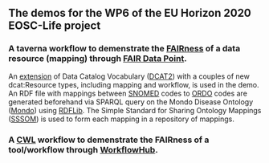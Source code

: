 ## The demos for the WP6 of the EU Horizon 2020 EOSC-Life project 

### A taverna workflow to demenstrate the [FAIRness](https://www.go-fair.org/fair-principles/) of a data resource (mapping) through [FAIR Data Point](https://github.com/FAIRDataTeam/FAIRDataPoint-Spec). 

  An [extension](https://github.com/LUMC-BioSemantics/dcat-extension/) of Data Catalog Vocabulary ([DCAT2](https://www.w3.org/TR/vocab-dcat-2
)) with a couples of new dcat:Resource types, including mapping and workflow, is used in the demo. An RDF file with mappings between [SNOMED](https://www.snomed.org) codes to [ORDO](https://www.snomed.org) codes are generated beforehand via SPARQL query on the Mondo Disease Ontology ([Mondo](https://mondo.monarchinitiative.org/)) using [RDFLib](https://github.com/RDFLib/rdflib
). The Simple Standard for Sharing Ontology Mappings ([SSSOM](https://github.com/mapping-commons/SSSOM)) is used to form each mapping in a repository of mappings. 
  
### A [CWL](https://www.commonwl.org/) workflow to demenstrate the FAIRness of a tool/workflow through [WorkflowHub](https://workflowhub.eu/). 
